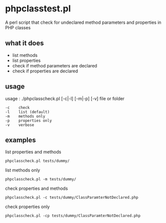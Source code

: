phpclasstest.pl
===============

A perl script that check for undeclared method parameters and properties in PHP classes

what it does
------------

* list methods
* list properties
* check if method parameters are declared
* check if properties are declared

usage
-----

usage : ./phpclasscheck.pl [-c|-l] [-m|-p] [-v] file or folder

    -c    check
    -l    list (default)
    -m    methods only
    -p    properties only
    -v    verbose

examples
--------

list properties and methods

    phpclasscheck.pl tests/dummy/

list methods only

    phpclasscheck.pl -m tests/dummy/

check properties and methods

    phpclasscheck.pl -c tests/dummy/ClassParamterNotDeclared.php

check properties only

    phpclasscheck.pl -cp tests/dummy/ClassParamterNotDeclared.php
